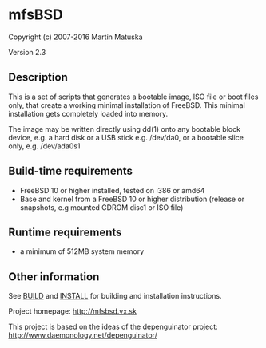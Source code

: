 # mfsBSD

Copyright (c) 2007-2016 Martin Matuska <mm at FreeBSD.org>

Version 2.3

## Description

This is a set of scripts that generates a bootable image, ISO file or boot 
files only, that create a working minimal installation of FreeBSD. This
minimal installation gets completely loaded into memory.

The image may be written directly using dd(1) onto any bootable block device,
e.g. a hard disk or a USB stick e.g. /dev/da0, or a bootable slice only, 
e.g. /dev/ada0s1

## Build-time requirements
 - FreeBSD 10 or higher installed, tested on i386 or amd64
 - Base and kernel from a FreeBSD 10 or higher distribution
   (release or snapshots, e.g mounted CDROM disc1 or ISO file)

## Runtime requirements
 - a minimum of 512MB system memory

## Other information

See [BUILD](./BUILD.md) and [INSTALL](./INSTALL.md) for building and installation instructions.

Project homepage: http://mfsbsd.vx.sk

This project is based on the ideas of the depenguinator project:
http://www.daemonology.net/depenguinator/

